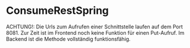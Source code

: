 # ConsumeRestSpring

ACHTUNG!: Die Urls zum Aufrufen einer Schnittstelle laufen auf dem Port 8081.
Zur Zeit ist im Frontend noch keine Funktion für einen Put-Aufruf. Im Backend ist die Methode vollständig funktionsfähig.
